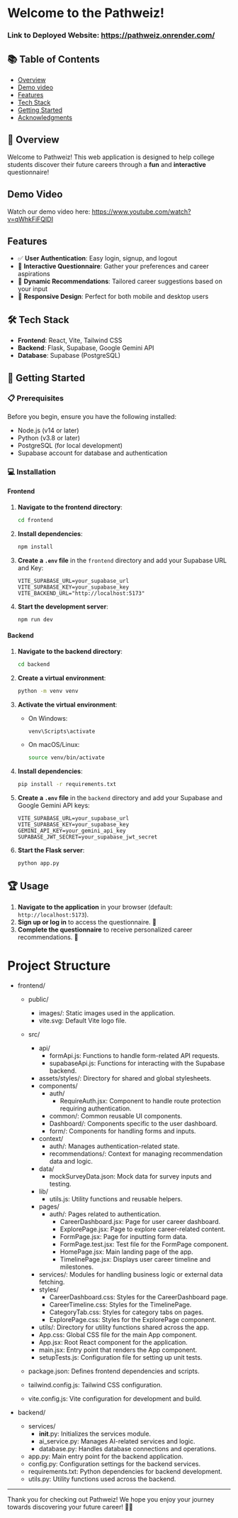 # Welcome to the Pathweiz!

### Link to Deployed Website: https://pathweiz.onrender.com/

## 📚 Table of Contents

- [Overview](#overview)
- [Demo video](#demo-video)
- [Features](#features)
- [Tech Stack](#tech-stack)
- [Getting Started](#getting-started)
- [Acknowledgments](#acknowledgments)

## 🎉 Overview

Welcome to Pathweiz! This web application is designed to help college students discover their future careers through a **fun** and **interactive** questionnaire!

## Demo Video
Watch our demo video here: https://www.youtube.com/watch?v=qWhkFiFQIDI

## Features

- ✅ **User Authentication**: Easy login, signup, and logout
- 📝 **Interactive Questionnaire**: Gather your preferences and career aspirations
- 🎯 **Dynamic Recommendations**: Tailored career suggestions based on your input
- 📱 **Responsive Design**: Perfect for both mobile and desktop users

## 🛠️ Tech Stack

- **Frontend**: React, Vite, Tailwind CSS
- **Backend**: Flask, Supabase, Google Gemini API
- **Database**: Supabase (PostgreSQL)

## 🚀 Getting Started

### 📋 Prerequisites

Before you begin, ensure you have the following installed:

- Node.js (v14 or later)
- Python (v3.8 or later)
- PostgreSQL (for local development)
- Supabase account for database and authentication

### 💻 Installation

#### Frontend

1. **Navigate to the frontend directory**:

   ```bash
   cd frontend
   ```

2. **Install dependencies**:

   ```bash
   npm install
   ```

3. **Create a `.env` file** in the `frontend` directory and add your Supabase URL and Key:

   ```
   VITE_SUPABASE_URL=your_supabase_url
   VITE_SUPABASE_KEY=your_supabase_key
   VITE_BACKEND_URL="http://localhost:5173"
   ```

4. **Start the development server**:
   ```bash
   npm run dev
   ```

#### Backend

1. **Navigate to the backend directory**:

   ```bash
   cd backend
   ```

2. **Create a virtual environment**:

   ```bash
   python -m venv venv
   ```

3. **Activate the virtual environment**:

   - On Windows:
     ```bash
     venv\Scripts\activate
     ```
   - On macOS/Linux:
     ```bash
     source venv/bin/activate
     ```

4. **Install dependencies**:

   ```bash
   pip install -r requirements.txt
   ```

5. **Create a `.env` file** in the `backend` directory and add your Supabase and Google Gemini API keys:

   ```
   VITE_SUPABASE_URL=your_supabase_url
   VITE_SUPABASE_KEY=your_supabase_key
   GEMINI_API_KEY=your_gemini_api_key
   SUPABASE_JWT_SECRET=your_supabase_jwt_secret
   ```

6. **Start the Flask server**:
   ```bash
   python app.py
   ```

## 🏆 Usage

1. **Navigate to the application** in your browser (default: `http://localhost:5173`).
2. **Sign up or log in** to access the questionnaire. 🔑
3. **Complete the questionnaire** to receive personalized career recommendations. 🎁

# Project Structure

- frontend/
  - public/
    - images/: Static images used in the application.
    - vite.svg: Default Vite logo file.
  - src/
    - api/
      - formApi.js: Functions to handle form-related API requests.
      - supabaseApi.js: Functions for interacting with the Supabase backend.
    - assets/styles/: Directory for shared and global stylesheets.
    - components/
      - auth/
        - RequireAuth.jsx: Component to handle route protection requiring authentication.
      - common/: Common reusable UI components.
      - Dashboard/: Components specific to the user dashboard.
      - form/: Components for handling forms and inputs.
    - context/
      - auth/: Manages authentication-related state.
      - recommendations/: Context for managing recommendation data and logic.
    - data/
      - mockSurveyData.json: Mock data for survey inputs and testing.
    - lib/
      - utils.js: Utility functions and reusable helpers.
    - pages/
      - auth/: Pages related to authentication.
        - CareerDashboard.jsx: Page for user career dashboard.
        - ExplorePage.jsx: Page to explore career-related content.
        - FormPage.jsx: Page for inputting form data.
        - FormPage.test.jsx: Test file for the FormPage component.
        - HomePage.jsx: Main landing page of the app.
        - TimelinePage.jsx: Displays user career timeline and milestones.
    - services/: Modules for handling business logic or external data fetching.
    - styles/
      - CareerDashboard.css: Styles for the CareerDashboard page.
      - CareerTimeline.css: Styles for the TimelinePage.
      - CategoryTab.css: Styles for category tabs on pages.
      - ExplorePage.css: Styles for the ExplorePage component.
    - utils/: Directory for utility functions shared across the app.
    - App.css: Global CSS file for the main App component.
    - App.jsx: Root React component for the application.
    - main.jsx: Entry point that renders the App component.
    - setupTests.js: Configuration file for setting up unit tests.

  - package.json: Defines frontend dependencies and scripts.
  - tailwind.config.js: Tailwind CSS configuration.
  - vite.config.js: Vite configuration for development and build.

- backend/
  - services/
    - __init__.py: Initializes the services module.
    - ai_service.py: Manages AI-related services and logic.
    - database.py: Handles database connections and operations.
  - app.py: Main entry point for the backend application.
  - config.py: Configuration settings for the backend services.
  - requirements.txt: Python dependencies for backend development.
  - utils.py: Utility functions used across the backend.


---

Thank you for checking out Pathweiz! We hope you enjoy your journey towards discovering your future career! 🌟💼

